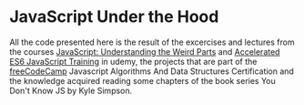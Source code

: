 # JavaScript Under the Hood
All the code presented here is the result of the excercises and lectures from the courses [JavaScript: Understanding the Weird Parts](https://www.udemy.com/understand-javascript/learn/lecture/2237446?start=270#overview) and [Accelerated ES6 JavaScript Training](https://www.udemy.com/es6-bootcamp-next-generation-javascript/) in udemy, the projects that are part of the [freeCodeCamp](https://www.freecodecamp.org/) Javascript Algorithms And Data Structures Certification and the knowledge acquired reading some chapters of the book series You Don't Know JS by Kyle Simpson.